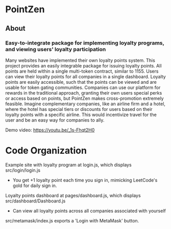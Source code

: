 # PointZen

## About

### Easy-to-integrate package for implementing loyalty programs, and viewing users' loyalty participation

Many websites have implemented their own loyalty points system. This project provides an easily integrable package for issuing loyalty points. All points are held within a single multi-token contract, similar to 1155. Users can view their loyalty points for all companies in a single dashboard. Loyalty points are easily accessible, such that the points can be viewed and are usable for token gating communities. Companies can use our platform for rewards in the traditional approach, granting their own users special perks or access based on points, but PointZen makes cross-promotion extremely feasible. Imagine complementary companies, like an airline firm and a hotel, where the hotel has special tiers or discounts for users based on their loyalty points with a specific airline. This would incentivize travel for the user and be an easy way for companies to ally.

Demo video: https://youtu.be/_1s-Fhqt2H0

# Code Organization

Example site with loyalty program at login.js, which displays src/login/login.js

* You get +1 loyalty point each time you sign in, mimicking LeetCode's gold for daily sign in.

Loyalty points dashboard at pages/dashboard.js, which displays src/dashboard/Dashboard.js

* Can view all loyalty points across all companies associated with yourself

src/metamask/index.js exports a 'Login with MetaMask' button.
